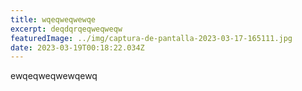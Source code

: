 ```yaml
---
title: wqeqweqwewqe
excerpt: deqdqrqeqweqweqw
featuredImage: ../img/captura-de-pantalla-2023-03-17-165111.jpg
date: 2023-03-19T00:18:22.034Z
---
```

e﻿wqeqweqwewqewq